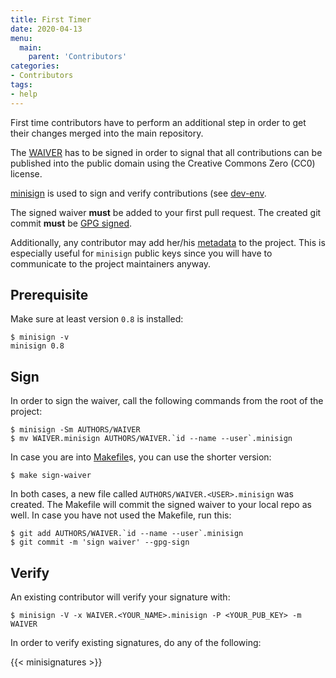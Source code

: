 ```yaml
---
title: First Timer
date: 2020-04-13
menu:
  main:
    parent: 'Contributors'
categories:
- Contributors
tags:
- help
---
```


First time contributors have to perform an additional step in order to get their changes merged into the main repository.

The [WAIVER](https://github.com/metio/krei/blob/master/AUTHORS/WAIVER) has to be signed in order to signal that all contributions can be published into the public domain using the Creative Commons Zero (CC0) license.

[minisign](https://jedisct1.github.io/minisign/) is used to sign and verify contributions (see [dev-env](./dev-env).

The signed waiver **must** be added to your first pull request. The created git commit **must** be [GPG signed](https://git-scm.com/docs/git-commit#Documentation/git-commit.txt--Sltkeyidgt).

Additionally, any contributor may add her/his [metadata](./metadata) to the project. This is especially useful for `minisign` public keys since you will have to communicate to the project maintainers anyway.

## Prerequisite

Make sure at least version `0.8` is installed:

```shell script
$ minisign -v
minisign 0.8
```

## Sign

In order to sign the waiver, call the following commands from the root of the project:

```shell script
$ minisign -Sm AUTHORS/WAIVER
$ mv WAIVER.minisign AUTHORS/WAIVER.`id --name --user`.minisign
```

In case you are into [Makefile](./makefile)s, you can use the shorter version:

```shell script
$ make sign-waiver
```

In both cases, a new file called `AUTHORS/WAIVER.<USER>.minisign` was created. The Makefile will commit the signed waiver to your local repo as well. In case you have not used the Makefile, run this:

```shell script
$ git add AUTHORS/WAIVER.`id --name --user`.minisign
$ git commit -m 'sign waiver' --gpg-sign
```

## Verify

An existing contributor will verify your signature with:

```shell script
$ minisign -V -x WAIVER.<YOUR_NAME>.minisign -P <YOUR_PUB_KEY> -m WAIVER
```

In order to verify existing signatures, do any of the following:

{{< minisignatures >}}
